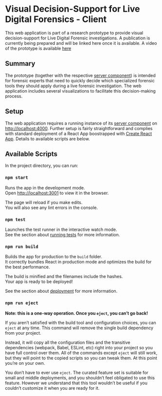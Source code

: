 # Visual Decision-Support for Live Digital Forensics - Client

This web application is part of a research prototype to provide visual decision-support for Live Digital Forensic investigations. A publication is currently being prepared and will be linked here once it is available. A video of the prototype is available [here](https://youtu.be/vY-WYz3UYmw)

## Summary

The prototype (together with the respective [server component](https://github.com/bof64665/LDF_GraphQLServer)) is intended for forensic experts that need to quickly decide which specialized forensic tools they should apply during a live forensic investigation. The web application includes several visualizations to facilitate this decision-making process.

## Setup
The web application requires a running instance of its [server component](https://github.com/bof64665/LDF_GraphQLServer) on [http://localhost:4000](http://localhost:4000). Further setup is fairly straightforward and complies with standard deployment of a React App boostrapped with [Create React App](https://github.com/facebook/create-react-app). Details to available scripts are below.

## Available Scripts

In the project directory, you can run:

### `npm start`

Runs the app in the development mode.\
Open [http://localhost:3001](http://localhost:3001) to view it in the browser.

The page will reload if you make edits.\
You will also see any lint errors in the console.

### `npm test`

Launches the test runner in the interactive watch mode.\
See the section about [running tests](https://facebook.github.io/create-react-app/docs/running-tests) for more information.

### `npm run build`

Builds the app for production to the `build` folder.\
It correctly bundles React in production mode and optimizes the build for the best performance.

The build is minified and the filenames include the hashes.\
Your app is ready to be deployed!

See the section about [deployment](https://facebook.github.io/create-react-app/docs/deployment) for more information.

### `npm run eject`

**Note: this is a one-way operation. Once you `eject`, you can’t go back!**

If you aren’t satisfied with the build tool and configuration choices, you can `eject` at any time. This command will remove the single build dependency from your project.

Instead, it will copy all the configuration files and the transitive dependencies (webpack, Babel, ESLint, etc) right into your project so you have full control over them. All of the commands except `eject` will still work, but they will point to the copied scripts so you can tweak them. At this point you’re on your own.

You don’t have to ever use `eject`. The curated feature set is suitable for small and middle deployments, and you shouldn’t feel obligated to use this feature. However we understand that this tool wouldn’t be useful if you couldn’t customize it when you are ready for it.
